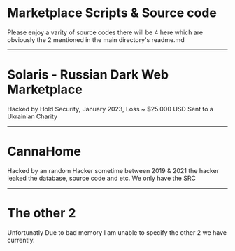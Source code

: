 # Marketplace Scripts & Source code

Please enjoy a varity of source codes there will be 4 here which are obviously the 2 mentioned in the main directory's readme.md


----------------------------------------------------------------------------------------------------------------------------------------------------------------

# Solaris - Russian Dark Web Marketplace
Hacked by Hold Security, January 2023, Loss ~ $25.000 USD Sent to a Ukrainian Charity

----------------------------------------------------------------------------------------------------------------------------------------------------------------

# CannaHome
Hacked by an random Hacker sometime between 2019 & 2021 the hacker leaked the database, source code and etc. We only have the SRC


----------------------------------------------------------------------------------------------------------------------------------------------------------------

# The other 2

Unfortunatly Due to bad memory I am unable to specify the other 2 we have currently.

